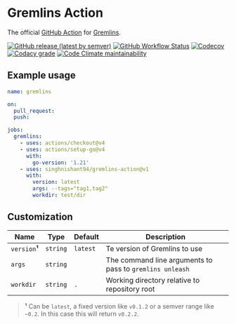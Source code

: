 # Gremlins Action

The official [GitHub Action](https://github.com/features/actions)
for [Gremlins](https://github.com/singhnishant94/gremlins).

[![GitHub release (latest by semver)](https://img.shields.io/github/v/release/singhnishant94/gremlins-action?logo=github)](https://github.com/singhnishant94/gremlins-action/releases/latest)
[![GitHub Workflow Status](https://img.shields.io/github/workflow/status/singhnishant94/gremlins-action/build-test?logo=github)](https://github.com/singhnishant94/gremlins-action/actions/workflows/test.yml)
[![Codecov](https://img.shields.io/codecov/c/github/singhnishant94/gremlins-action?logo=codecov)](https://codecov.io/gh/singhnishant94/gremlins-action)
[![Codacy grade](https://img.shields.io/codacy/grade/1da2ebb82033477298c56cf11ce3f716?logo=codacy)](https://www.codacy.com/gh/singhnishant94/gremlins-action/dashboard?utm_source=github.com&utm_medium=referral&utm_content=singhnishant94/gremlins-action&utm_campaign=Badge_Grade)
[![Code Climate maintainability](https://img.shields.io/codeclimate/maintainability/singhnishant94/gremlins-action?logo=codeclimate)](https://codeclimate.com/github/singhnishant94/gremlins-action/maintainability)

## Example usage

```yaml
name: gremlins

on:
  pull_request:
  push:

jobs:
  gremlins:
    - uses: actions/checkout@v4
    - uses: actions/setup-go@v4
      with:
        go-version: '1.21'
    - uses: singhnishant94/gremlins-action@v1
      with:
        version: latest
        args: --tags="tag1,tag2"
        workdir: test/dir
```

## Customization

| Name           | Type     | Default  | Description                                              |
|----------------|----------|----------|----------------------------------------------------------|
| `version`**¹** | `string` | `latest` | Te version of Gremlins to use                            | 
| `args`         | `string` |          | The command line arguments to pass to `gremlins unleash` |
| `workdir`      | `string` | `.`      | Working directory relative to repository root            |  

> **¹** Can be `latest`, a fixed version like `v0.1.2` or a semver range like `~0.2`. In this case this
> will return `v0.2.2`.